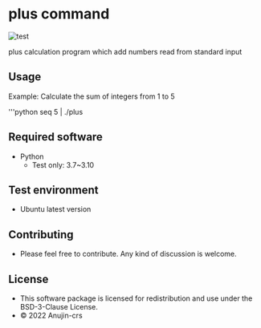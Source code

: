 # plus command
![test](https://github.com/Anujin-crs/robosys_plus/actions/workflows/test.yml/badge.svg)

plus calculation program which add numbers read from standard input

## Usage
Example: Calculate the sum of integers from 1 to 5

'''python
seq 5 | ./plus

## Required software
* Python
  * Test only: 3.7~3.10

## Test environment
* Ubuntu latest version

## Contributing 
* Please feel free to contribute. Any kind of discussion is welcome.

## License
* This software package is licensed for redistribution and use under the BSD-3-Clause License.
* © 2022 Anujin-crs

